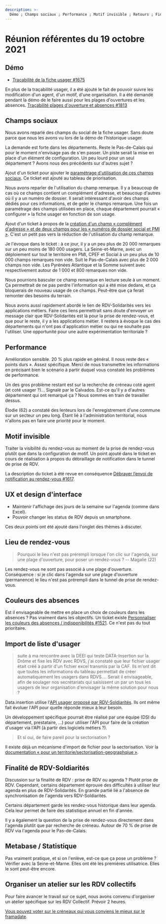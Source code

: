 ```yaml
---
description: >-
  Démo ; Champs sociaux ; Performance ; Motif invisible ; Retours ; Finalité de RDV-Solidarités ; Atelier RDV Collectif
---
```


# Réunion référentes du 19 octobre 2021


## Démo

- [Tracabilité de la fiche usager #1675](https://github.com/betagouv/rdv-solidarites.fr/issues/1675)

En plus de la traçabilité usager, il a été ajouté le fait de pouvoir suivre les modification d'un agent, d'un motif, d'une organisation.
Il a été demandé pendant la démo de le faire aussi pour les plages d'ouvertures et les absences. [Traçabilité plages d'ouverture et absences #1813](https://github.com/betagouv/rdv-solidarites.fr/issues/1813)

## Champs sociaux

Nous avons reparlé des champs du social de la fiche usager. Sans doute parce que nous les avons vu lors de la démo de l'historique usager.

La demande est forte dans les départements. Reste le Pas-de-Calais qui pour le moment n'envisage pas de s'en passer.
Un piste serait la mise en place d'un élément de configuration. Un peu lourd pour un seul département ? Avons nous des précédents sur d'autres sujet ?

Ajout d'un ticket pour ajouter le [paramétrage d'utilisation de ces champs sociaux](https://github.com/betagouv/rdv-solidarites.fr/issues/1814). Ce ticket est ajouté au tableau de priorisation.


Nous avons reparler de l'utilisation du champ remarque. Il y a beaucoup de cas où ce champs contient un complément d'adresse, et beaucoup d'autres où il y a un numéro de dossier. Il serait intéressant d'avoir des champs dédiés pour ces informations, et de geler le champs remarque. Une fois un paramétrage des champs utilisées en place, chaque département pourrait « configurer » la fiche usager en fonction de son usage.

Ajout d'un ticket à propos de la [création d'un champ « complément d'adresse » et de deux champs pour les « numéros de dossier social et PMI »](https://github.com/betagouv/rdv-solidarites.fr/issues/1815). C'est un petit pas vers la réduction de l'utilisation du champ remarque.

Je l'évoque dans le ticket : à ce jour, il y a un peu plus de 20 000 remarques sur un peu moins de 180 000 usagers.
La Seine-et-Marne, avec un déploiement sur tout le territoire en PMI, CPEF et Social à un peu plus de 10 000 champs remarques non vide. Suit le Pas-de-Calais avec plus de 2 000 champs non vide. Les Pyrénées Atlantique et la Somme suivent avec respectivement autour de 1 000 et 800 remarques non vide.

Nous pourrions basculer ce champ remarque en lecture seule à un moment. Ça permettrait de ne pas perdre l'information qui a été mise dedans, et ça bloquerais de nouveau usage de ce champs. Peut-être que ça ferait remonter des besoins du terrain.

Nous avons aussi rapidement abordé le lien de RDV-Solidarités vers les applications métiers. Faire ces liens permettrait sans doute d'envoyer un message clair que RDV-Solidarités est là pour la prise de rendez-vous, et que pour le reste, il y a les applications métier. Il restera à évoque le cas des départements qui n'ont pas d'application métier ou qui ne souhaite pas l'utiliser. Une opportunité pour une autre expérimentation territoriale ?


## Performance

Amélioration sensible. 20 % plus rapide en général. Il nous reste des « points durs ». Assez spécifique. Merci de nous transmettre les informations en précisant bien le scénario à partir duquel vous constaté les problèmes de performance.

Un des gros problème restant est sur la recherche de créneau coté agent (et coté usager ?)... Signalé par le Calvados. Est-ce qu'il y a d'autres département qui ont remarqué ça ? Nous sommes en train de travailler dessus.

Élodie (62) a constaté des lenteurs lors de l'enregistrement d'une commune sur un secteur un peu long. Étant lié à l'administration territorial, nous n'allons pas en faire une priorité pour le moment.

## Motif invisible

Traiter la visibilité du rendez-vous au moment de la prise de rendez-vous plutôt que dans la configuration de motif. Un point ajouté dans le ticket en cours de réalisation à propos du débraillage de notification dans le tunnel de prise de RDV.

La description du ticket à été revue en conséquence [Débrayer l’envoi de notification au rendez-vous #1617](https://github.com/betagouv/rdv-solidarites.fr/issues/1617).


## UX et design d'interface

- Maintenir l'affichage des jours de la semaine sur l'agenda (comme dans Excel).
- Pouvoir changer les status de RDV depuis un smartphone.

Ces deux points ont été ajouté dans l'onglet des thèmes à discuter.

## Lieu de rendez-vous

> Pourquoi le lieu n'est pas prérempli lorsque l'on clic sur l'agenda, sur une plage d'ouverture, pour poser un rendez-vous ?
> -- Magalie (22)

Les rendez-vous ne sont pas associé à une plage d'ouverture. Conséquence : si je clic dans l'agenda sur une plage d'ouverture (permanence) le lieu n'est pas prérempli dans le tunnel de prise de rendez-vous.

## Couleurs des absences

Est il envisageable de mettre en place un choix de couleurs dans les absences ? Pas vraiment dans les objectifs. Un ticket existe [Personnaliser les couleurs des absences / indisponibilités #1521](https://github.com/betagouv/rdv-solidarites.fr/issues/1521). Ce n'est pas du tout prioritaire.

## Import de liste d'usager

> suite à ma rencontre avec la DEEI qui teste DATA-Insertion sur la Drôme et fixe les RDV avec RDVS, j'ai constaté que leur fichier usager était créé à partir d'un fichier excel transmis par la CAF. Ils m'ont dit que toutes les informations du tableau permettait de créer automatiquement les usagers dans RDVS....
> Serait il envisageable, afin de soulager nos secrétariats qui saisissent un par un tous les usagers de leur organisation d'envisager la même solution pour nous ?

Data.insertion utilise l'[API usager proposé par RDV-Soldiarités](https://doc.rdv-solidarites.fr/pour-un-charge-informatique/api-interconnexions-entrantes/api-usagers). Ils ont même fait évoluer l'API pour quelle réponde mieux à leur besoin.

Un développement spécifique pourrait être réalisé par une équipe (DSI du département, prestataire, ...) pour utiliser l'API pour faire de la création d'usager via l'API (à partir des logiciels métiers ?).

> Et si oui, de faire pareil pour la sectorisation ?

Il existe déjà un mécanisme d'import de fichier pour la sectorisation. Voir la [documentation « pour un territorie/sectorisation-geographqiue »](https://doc.rdv-solidarites.fr/pour-un-territoire/sectorisation-geographique).

## Finalité de RDV-Soldiarités

Discussion sur la finalité de RDV : prise de RDV ou agenda ? Plutôt prise de RDV. Cependant, certains département éprouve des difficultés à utiliser leur agenda en plus de RDV-Solidarités. En grande partié lié a l'absence de synchronisation de l'agenda vers RDV-Soldiarités.

Certains département garde les rendez-vous historique dans leur agenda. Cela leur permet de faire des statistique annuel en fin d'année.

Il y a également la question de la prise de rendez-vous directement dans l'agenda plutôt que par recherche de créneau. Autour de 70 % de prise de RDV via l'agenda pour le Pas-de-Calais.

## Metabase / Statistique

Pas vraiment pratique, et si on l'enlève, est-ce que ça pose un problème ? Vérifier avec la Seine-et-Marne. Elles ont été les premières utilisatrice. Elles le sont peut-être encore.

## Organiser un atelier sur les RDV collectifs

Pour faire avancer le travail sur ce sujet, nous avons convenu d'organiser un atelier spécifique sur les RDV Collectif. Prévoir 2 heures.

[Vous pouvez voter sur le créneaux qui vous conviens le mieux sur le framadate](https://framadate.org/v6XiaWzb1jjUQmGX).


